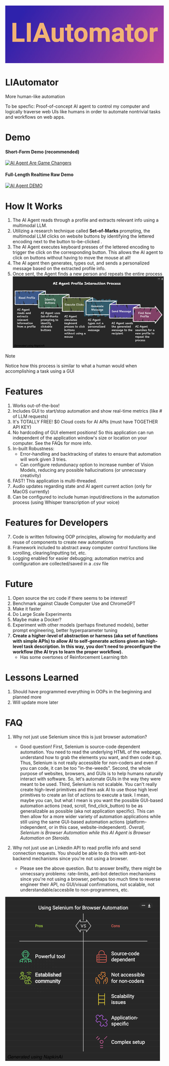 ![LIAutomator](./liautomator_banner.png)
# LIAutomator
More human-like automation

To be specfic: Proof-of-concept AI agent to control my computer and logically traverse web UIs like humans in order to automate nontrivial tasks and workflows on web apps.


# Demo

#### Short-Form Demo (recommended)
[![AI Agent Are Game Changers](https://markdown-videos-api.jorgenkh.no/url?url=https%3A%2F%2Fyoutube.com%2Fshorts%2FJxRa5QyZGOg%3Fsi%3DqAwqgRHCcNEbagHd)](https://youtube.com/shorts/JxRa5QyZGOg?si=qAwqgRHCcNEbagHd)

#### Full-Length Realtime Raw Demo
[![AI Agent DEMO](https://markdown-videos-api.jorgenkh.no/url?url=https%3A%2F%2Fwww.youtube.com%2Fwatch%3Fv%3DtqOZNmhGwls)](https://www.youtube.com/watch?v=tqOZNmhGwls)

# How It Works
1. The AI Agent reads through a profile and extracts relevant info using a multimodal LLM. 
2. Utilizing a research technique called **Set-of-Marks** prompting, the multimodal LLM clicks on website buttons by identifying the lettered encoding next to the button to-be-clicked . 
3. The AI Agent executes keyboard presses of the lettered encoding to trigger the click on the corresponding button. This allows the AI agent to click on buttons without having to move the mouse at all! 
4. The AI agent then generates, types out, and sends a personalized message based on the extracted profile info. 
5. Once sent, the Agent finds a new person and repeats the entire process
![Graphic for How it works](./napkinAI_graphic_howitworks_img2.png)

> [!NOTE]
> Notice how this process is similar to what a human would when accomplishing a task using a GUI
# Features
1. Works out-of-the-box!
2. Includes GUI to start/stop automation and show real-time metrics (like # of LLM requests)
3. It's TOTALLY FREE! $0 Cloud costs for AI APIs (must have TOGETHER API KEY)
4. No hardcoding of GUI element positions! So this application can run independent of the application window's size or location on your computer. See the FAQs for more info.
5. In-built Robustness: 
    * Error-handling and backtracking of states to ensure that automation will work given 3 tries. 
    * Can configure redundunacy option to increase number of Vision Models, reducing any possible hallucinations (or unnecssary creativity)
6. FAST! This application is multi-threaded. 
7. Audio updates regarding state and AI agent current action (only for MacOS currently)
8. Can be configured to include human input/directions in the automation process (using Whisper transcription of your voice)
# Features for Developers
7. Code is written following OOP principles, allowing for modularity and reuse of components to create new automations
8. Framework included to abstract away computer control functions like scrolling, clearing/inputting txt, etc. 
9. Logging enabled for easier debugging; automation metrics and configuration are collected/saved in a .csv file

# Future
1. Open source the src code if there seems to be interest!
2. Benchmark against Claude Computer Use and ChromeGPT 
3. Make it faster
4. Do Large Scale Experiments 
6. Maybe make a Docker?
7. Experiment with other models (perhaps finetuned models), better prompt engineering, better hyperparameter tuning
6. **Create a higher-level of abstraction or harness (aka set of functions with simple APIs) to allow AI to self-generate actions given an high-level task description. In this way, you don't need to preconfigure the workflow (the AI trys to learn the proper workflow).**
    * Has some overtones of Reinforcement Learning tbh

# Lessons Learned
1. Should have programmed everything in OOPs in the beginning and planned more
2. Will update more later

# FAQ
1. Why not just use Selenium since this is just browser automation? 
    * Good question! First, Selenium is source-code dependent automation. You need to read the underlying HTML of the webpage, understand how to grab the elements you want, and then code it up. Thus, Selenium is not really accessible for non-coders and even if you can code, it can be too "in-the-weeds".  Second, the whole purpose of websites, browsers, and GUIs is to help humans naturally interact with software. So, let's automate GUIs in the way they were meant to be used.
    Third, Selenium is not scalable. You can't really create high-level primitives and then ask AI to use those high level primitives to create an list of actions to execute a task. I mean, maybe you can, but what I mean is you want the possible GUI-based automation actions (read, scroll, find_click_button) to be as generalizable as possible (aka not application specific). This can then allow for a more wider variety of automation applications while still using the same GUI-based automation actions (platform-independent, or in this case, website-independent). *Overall, Selenium is Browser Automation while this AI Agent is Browser Automation on Steroids.* 


2. Why not just use an Linkedin API to read profile info and send connection requests. You should be able to do this with anti-bot backend mechanisms since you're not using a browser.
    * Please see the above question. But to answer breifly, there might be unnecssary problems: rate-limits, anti-bot detection mechanisms since you're not using a browser, perhaps too much time to reverse engineer their API, no GUI/visual confirmations, not scalable, not understandable/accesbile to non-programmers, etc. 

![Graphic for to visually show pros and cons of Selenium vs LLMAutomators](./napkinAI_graphic_fa_img1.png)
